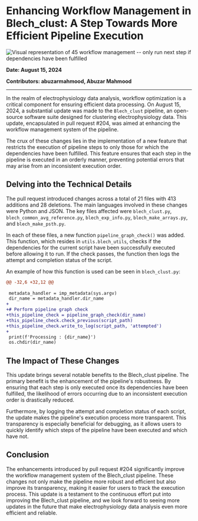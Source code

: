 # Enhancing Workflow Management in Blech_clust: A Step Towards More Efficient Pipeline Execution

![Visual representation of 45 workflow management -- only run next step if dependencies have been fulfilled](https://oaidalleapiprodscus.blob.core.windows.net/private/org-hj3a7zwinu5hXuZCuU2WvRFJ/user-o4AWhhARg4pLttg3dlHwlTci/img-AzOd0PwUd6XWWyKAWYYuRiFS.png?st=2025-03-03T16%3A58%3A22Z&se=2025-03-03T18%3A58%3A22Z&sp=r&sv=2024-08-04&sr=b&rscd=inline&rsct=image/png&skoid=d505667d-d6c1-4a0a-bac7-5c84a87759f8&sktid=a48cca56-e6da-484e-a814-9c849652bcb3&skt=2025-03-03T02%3A18%3A55Z&ske=2025-03-04T02%3A18%3A55Z&sks=b&skv=2024-08-04&sig=X5d%2Bv2zl4FeuxsBvN4E%2Bjugse5ZACVSB4Hbe0vkhfeE%3D)


**Date: August 15, 2024**

**Contributors: abuzarmahmood, Abuzar Mahmood**

---

In the realm of electrophysiology data analysis, workflow optimization is a critical component for ensuring efficient data processing. On August 15, 2024, a substantial update was made to the `Blech_clust` pipeline, an open-source software suite designed for clustering electrophysiology data. This update, encapsulated in pull request #204, was aimed at enhancing the workflow management system of the pipeline.

The crux of these changes lies in the implementation of a new feature that restricts the execution of pipeline steps to only those for which the dependencies have been fulfilled. This feature ensures that each step in the pipeline is executed in an orderly manner, preventing potential errors that may arise from an inconsistent execution order.

## Delving into the Technical Details

The pull request introduced changes across a total of 21 files with 413 additions and 28 deletions. The main languages involved in these changes were Python and JSON. The key files affected were `blech_clust.py`, `blech_common_avg_reference.py`, `blech_exp_info.py`, `blech_make_arrays.py`, and `blech_make_psth.py`.

In each of these files, a new function `pipeline_graph_check()` was added. This function, which resides in `utils.blech_utils`, checks if the dependencies for the current script have been successfully executed before allowing it to run. If the check passes, the function then logs the attempt and completion status of the script.

An example of how this function is used can be seen in `blech_clust.py`:

```diff
@@ -32,6 +32,12 @@
 
 metadata_handler = imp_metadata(sys.argv)
 dir_name = metadata_handler.dir_name
+
+# Perform pipeline graph check
+this_pipeline_check = pipeline_graph_check(dir_name)
+this_pipeline_check.check_previous(script_path)
+this_pipeline_check.write_to_log(script_path, 'attempted')
+
 print(f'Processing : {dir_name}')
 os.chdir(dir_name)
```

## The Impact of These Changes

This update brings several notable benefits to the Blech_clust pipeline. The primary benefit is the enhancement of the pipeline's robustness. By ensuring that each step is only executed once its dependencies have been fulfilled, the likelihood of errors occurring due to an inconsistent execution order is drastically reduced.

Furthermore, by logging the attempt and completion status of each script, the update makes the pipeline's execution process more transparent. This transparency is especially beneficial for debugging, as it allows users to quickly identify which steps of the pipeline have been executed and which have not.

## Conclusion

The enhancements introduced by pull request #204 significantly improve the workflow management system of the Blech_clust pipeline. These changes not only make the pipeline more robust and efficient but also improve its transparency, making it easier for users to track the execution process. This update is a testament to the continuous effort put into improving the Blech_clust pipeline, and we look forward to seeing more updates in the future that make electrophysiology data analysis even more efficient and reliable.